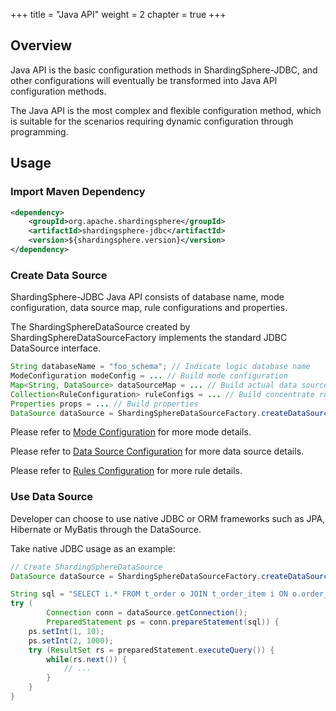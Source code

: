 +++
title = "Java API"
weight = 2
chapter = true
+++

## Overview

Java API is the basic configuration methods in ShardingSphere-JDBC,
and other configurations will eventually be transformed into Java API configuration methods.

The Java API is the most complex and flexible configuration method, which is suitable for the scenarios requiring dynamic configuration through programming.

## Usage

### Import Maven Dependency

```xml
<dependency>
    <groupId>org.apache.shardingsphere</groupId>
    <artifactId>shardingsphere-jdbc</artifactId>
    <version>${shardingsphere.version}</version>
</dependency>
```

### Create Data Source

ShardingSphere-JDBC Java API consists of database name, mode configuration, data source map, rule configurations and properties.

The ShardingSphereDataSource created by ShardingSphereDataSourceFactory implements the standard JDBC DataSource interface.

```java
String databaseName = "foo_schema"; // Indicate logic database name
ModeConfiguration modeConfig = ... // Build mode configuration
Map<String, DataSource> dataSourceMap = ... // Build actual data sources
Collection<RuleConfiguration> ruleConfigs = ... // Build concentrate rule configurations
Properties props = ... // Build properties
DataSource dataSource = ShardingSphereDataSourceFactory.createDataSource(databaseName, modeConfig, dataSourceMap, ruleConfigs, props);
```

Please refer to [Mode Configuration](/en/user-manual/shardingsphere-jdbc/java-api/mode) for more mode details.

Please refer to [Data Source Configuration](/en/user-manual/shardingsphere-jdbc/java-api/data-source) for more data source details.

Please refer to [Rules Configuration](/en/user-manual/shardingsphere-jdbc/java-api/rules) for more rule details.

### Use Data Source

Developer can choose to use native JDBC or ORM frameworks such as JPA, Hibernate or MyBatis through the DataSource.

Take native JDBC usage as an example:

```java
// Create ShardingSphereDataSource
DataSource dataSource = ShardingSphereDataSourceFactory.createDataSource(databaseName, modeConfig, dataSourceMap, ruleConfigs, props);

String sql = "SELECT i.* FROM t_order o JOIN t_order_item i ON o.order_id=i.order_id WHERE o.user_id=? AND o.order_id=?";
try (
        Connection conn = dataSource.getConnection();
        PreparedStatement ps = conn.prepareStatement(sql)) {
    ps.setInt(1, 10);
    ps.setInt(2, 1000);
    try (ResultSet rs = preparedStatement.executeQuery()) {
        while(rs.next()) {
            // ...
        }
    }
}
```
